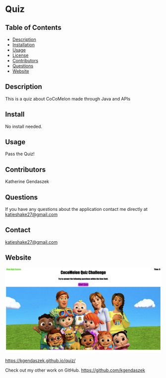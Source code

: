 # Quiz
  ## Table of Contents
* [Description](#description)
* [Installation](#installation)
* [Usage](#usage)
* [License](#license)
* [Contributors](#contributors)
* [Questions](#questions)
* [Website](#website)
## Description
This is a quiz about CoCoMelon made through Java and APIs
## Install
No install needed.
## Usage
Pass the Quiz!
## Contributors
Katherine Gendaszek
## Questions
If you have any questions about the application contact me directly at katieshake27@gmail.com
## Contact
katieshake27@gmail.com

## Website

![image](./assets/pictures/coco-quiz-final.png)


https://kgendaszek.github.io/quiz/

Check out my other work on GitHub.
https://github.com/kgendaszek